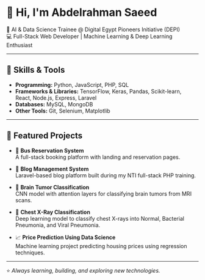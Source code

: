 # 👋 Hi, I'm Abdelrahman Saeed  

🚀 AI & Data Science Trainee @ Digital Egypt Pioneers Initiative (DEPI)  
💻 Full-Stack Web Developer | Machine Learning & Deep Learning Enthusiast  

---

## 🔧 Skills & Tools  
- **Programming:** Python, JavaScript, PHP, SQL  
- **Frameworks & Libraries:** TensorFlow, Keras, Pandas, Scikit-learn, React, Node.js, Express, Laravel  
- **Databases:** MySQL, MongoDB  
- **Other Tools:** Git, Selenium, Matplotlib  

---

## 📌 Featured Projects  

- 🚌 **Bus Reservation System**  
   A full-stack booking platform with landing and reservation pages.  

- 📖 **Blog Management System**  
   Laravel-based blog platform built during my NTI full-stack PHP training.  

- 🧠 **Brain Tumor Classification**  
   CNN model with attention layers for classifying brain tumors from MRI scans.  

- 🩻 **Chest X-Ray Classification**  
   Deep learning model to classify chest X-rays into Normal, Bacterial Pneumonia, and Viral Pneumonia.  

- 📈 **Price Prediction Using Data Science**  
   Machine learning project predicting housing prices using regression techniques.  



---


⭐️ *Always learning, building, and exploring new technologies.*  
